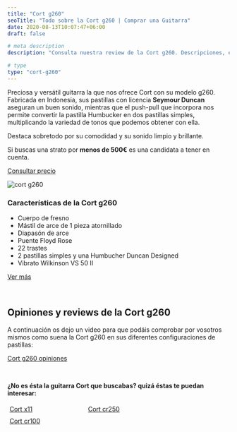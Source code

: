 ```yaml
---
title: "Cort g260"
seoTitle: "Todo sobre la Cort g260 | Comprar una Guitarra"
date: 2020-08-13T10:07:47+06:00
draft: false

# meta description
description: "Consulta nuestra review de la Cort g260. Descripciones, especificaciones y opiniones de los modelos más exitosos de Cort"

# type
type: "cort-g260"
---
```


Preciosa y versátil guitarra la que nos ofrece Cort con su modelo g260. Fabricada en Indonesia, sus pastillas con licencia **Seymour Duncan** aseguran un buen sonido, mientras que el push-pull 
que incorpora nos permite convertir la pastilla Humbucker en dos pastillas simples, multiplicando la variedad de tonos que podemos obtener con ella.

Destaca sobretodo por su comodidad y su sonido limpio y brillante.

Si buscas una strato por **menos de 500€** es una candidata a tener en cuenta.

<div>
	<a href="https://www.thomann.de/es/cort_g260_black_egitarre.htm" class="btn" rel="nofollow noopener noreferrer" target="_blank">Consultar precio</a>
</div>


![cort g260](../../images/cort/cort-g260.png)

### Características de la Cort g260

* Cuerpo de fresno
* Mástil de arce de 1 pieza atornillado
* Diapasón de arce
* Puente Floyd Rose
* 22 trastes
* 2 pastillas simples y una Humbucher Duncan Designed
* Vibrato Wilkinson VS 50 II

<div>
	<a href="https://www.thomann.de/es/cort_g260_black_egitarre.htm" class="btn" rel="nofollow noopener noreferrer" target="_blank">Ver más</a>
</div>

&nbsp;

## Opiniones y reviews de la Cort g260

A continuación os dejo un video para que podáis comprobar por vosotros mismos como suena la Cort g260 en sus diferentes configuraciones
de pastillas:

<a href="https://www.youtu.be/qVkiemGHAbA" class="lazy-youtube-embed">Cort g260 opiniones</a>

&nbsp;

**¿No es ésta la guitarra Cort que buscabas? quizá éstas te puedan interesar:**

<div class="row">
      <div class="column" style="float: left; width: 33.33%; padding: 5px;">
        <a href="/guitarras-cort/x11/">
          <figcaption>Cort x11</figcaption>
        </a>
      </div>
      <div class="column" style="float: left; width: 33.33%; padding: 5px;">
        <a href="/guitarras-cort/cr250/">
          <figcaption>Cort cr250</figcaption>
        </a>
      </div>
      <div class="column" style="float: left; width: 33.33%; padding: 5px;">
        <a href="/guitarras-cort/cr100/">
          <figcaption>Cort cr100</figcaption>
        </a>
      </div>
</div>